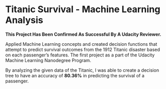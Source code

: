 # Titanic Survival - Machine Learning Analysis

<b>This Project Has Been Confirmed As Successful By A Udacity Reviewer.</b>

Applied Machine Learning concepts and created decision functions that attempt to predict survival outcomes from the 1912 Titanic disaster based on each passenger’s features. The first project as a part of the Udacity Machine Learning Nanodegree Program.

By analyzing the given data of the Titanic, I was able to create a decision tree to have an accuracy of <b>80.36%</b> in predicting the survival of a passenger.

